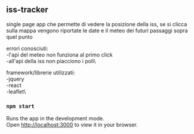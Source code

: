 ## iss-tracker

single page app che permette di vedere la posizione della iss, se si clicca sulla mappa vengono riportate le date e il meteo dei futuri passaggi sopra quel punto

errori conosciuti:\
-l'api del meteo non funziona al primo click\
-all'api della iss non piacciono i poli\

framework/librerie utilizzati:\
-jquery\
-react\
-leaflet\

### `npm start`

Runs the app in the development mode.\
Open [http://localhost:3000](http://localhost:3000) to view it in your browser.
